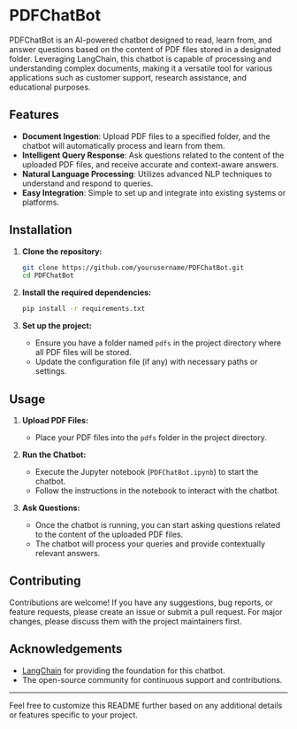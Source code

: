# PDFChatBot

PDFChatBot is an AI-powered chatbot designed to read, learn from, and answer questions based on the content of PDF files stored in a designated folder. Leveraging LangChain, this chatbot is capable of processing and understanding complex documents, making it a versatile tool for various applications such as customer support, research assistance, and educational purposes.

## Features

- **Document Ingestion**: Upload PDF files to a specified folder, and the chatbot will automatically process and learn from them.
- **Intelligent Query Response**: Ask questions related to the content of the uploaded PDF files, and receive accurate and context-aware answers.
- **Natural Language Processing**: Utilizes advanced NLP techniques to understand and respond to queries.
- **Easy Integration**: Simple to set up and integrate into existing systems or platforms.

## Installation

1. **Clone the repository:**
   ```bash
   git clone https://github.com/yourusername/PDFChatBot.git
   cd PDFChatBot
   ```

2. **Install the required dependencies:**
   ```bash
   pip install -r requirements.txt
   ```

3. **Set up the project:**
   - Ensure you have a folder named `pdfs` in the project directory where all PDF files will be stored.
   - Update the configuration file (if any) with necessary paths or settings.

## Usage

1. **Upload PDF Files:**
   - Place your PDF files into the `pdfs` folder in the project directory.

2. **Run the Chatbot:**
   - Execute the Jupyter notebook (`PDFChatBot.ipynb`) to start the chatbot.
   - Follow the instructions in the notebook to interact with the chatbot.

3. **Ask Questions:**
   - Once the chatbot is running, you can start asking questions related to the content of the uploaded PDF files.
   - The chatbot will process your queries and provide contextually relevant answers.

## Contributing

Contributions are welcome! If you have any suggestions, bug reports, or feature requests, please create an issue or submit a pull request. For major changes, please discuss them with the project maintainers first.

## Acknowledgements

- [LangChain](https://github.com/langchain/langchain) for providing the foundation for this chatbot.
- The open-source community for continuous support and contributions.

---

Feel free to customize this README further based on any additional details or features specific to your project.
